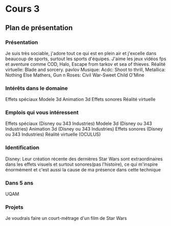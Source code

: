 # Cours 3
## Plan de présentation

### Présentation
Je suis très sociable, j'adore tout ce qui est en plein air et j'excelle dans beaucoup de sports, surtout les sports d'équipes. 
J'aime les jeux vidéos fps et aventure comme COD, Halo, Escape from tarkov et sea of thieves.
Réalité virtuelle: Blade and sorcery. pavlov
Musique: Acdc: Shoot to thrill, Metallica: Nothing Else Mathers, Gun n Roses: Civil War-Sweet Child O'Mine
### Intérêts dans le domaine
Effets spéciaux
Modele 3d
Animation 3d
Effets sonores
Réalité virtuelle
### Emplois qui vous intéressent
Effets spéciaux (Disney ou 343 Industries)
Modele 3d (Disney ou 343 Industries)
Animation 3d (Disney ou 343 Industries)
Effets sonores (Disney ou 343 Industries)
Réalité virtuelle (OCULUS)

### Identification
Disney: Leur création récente des dernières Star Wars sont extraordinaires dans les effets visuels et surtout sonores(pas l'histoire), ce qui m'inspire énormément et c'est aussi la cause de ma présence dans cette technique

### Dans 5 ans
UQAM

### Projets
Je voudrais faire un court-métrage d'un film de Star Wars

